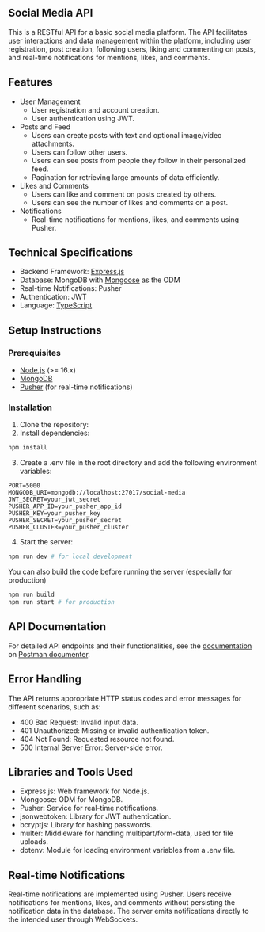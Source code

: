 ## Social Media API
This is a RESTful API for a basic social media platform. The API facilitates user interactions and data management within the platform, including user registration, post creation, following users, liking and commenting on posts, and real-time notifications for mentions, likes, and comments.

## Features
- User Management
    - User registration and account creation.
    - User authentication using JWT.
- Posts and Feed
    - Users can create posts with text and optional image/video attachments.
    - Users can follow other users.
    - Users can see posts from people they follow in their personalized feed.
    - Pagination for retrieving large amounts of data efficiently.
- Likes and Comments
    - Users can like and comment on posts created by others.
    - Users can see the number of likes and comments on a post.
- Notifications
  - Real-time notifications for mentions, likes, and comments using Pusher.
## Technical Specifications
- Backend Framework: [Express.js](https://expressjs.com/)
- Database: MongoDB with [Mongoose](https://mongoosejs.com/) as the ODM
- Real-time Notifications: Pusher
- Authentication: JWT
- Language: [TypeScript](https://www.typescriptlang.org/)
## Setup Instructions
### Prerequisites
- [Node.js](https://nodejs.org/en) (>= 16.x)
- [MongoDB](https://www.mongodb.com/atlas)
- [Pusher](https://pusher.com/) (for real-time notifications)
### Installation
1. Clone the repository:
2. Install dependencies:

```bash
npm install
```
3. Create a .env file in the root directory and add the following environment variables:

```env
PORT=5000
MONGODB_URI=mongodb://localhost:27017/social-media
JWT_SECRET=your_jwt_secret
PUSHER_APP_ID=your_pusher_app_id
PUSHER_KEY=your_pusher_key
PUSHER_SECRET=your_pusher_secret
PUSHER_CLUSTER=your_pusher_cluster
```
4. Start the server:

```bash
npm run dev # for local development
```
You can also build the code before running the server (especially for production)
```bash
npm run build
npm run start # for production
```
## API Documentation
For detailed API endpoints and their functionalities, see the [documentation](https://documenter.getpostman.com/view/1121711/2sA3dxEXqd) on [Postman documenter](https://documenter.getpostman.com/view/1121711/2sA3dxEXqd).

## Error Handling
The API returns appropriate HTTP status codes and error messages for different scenarios, such as:

- 400 Bad Request: Invalid input data.
- 401 Unauthorized: Missing or invalid authentication token.
- 404 Not Found: Requested resource not found.
- 500 Internal Server Error: Server-side error.

## Libraries and Tools Used
- Express.js: Web framework for Node.js.
- Mongoose: ODM for MongoDB.
- Pusher: Service for real-time notifications.
- jsonwebtoken: Library for JWT authentication.
- bcryptjs: Library for hashing passwords.
- multer: Middleware for handling multipart/form-data, used for file uploads.
- dotenv: Module for loading environment variables from a .env file.

## Real-time Notifications
Real-time notifications are implemented using Pusher. Users receive notifications for mentions, likes, and comments without persisting the notification data in the database. The server emits notifications directly to the intended user through WebSockets.